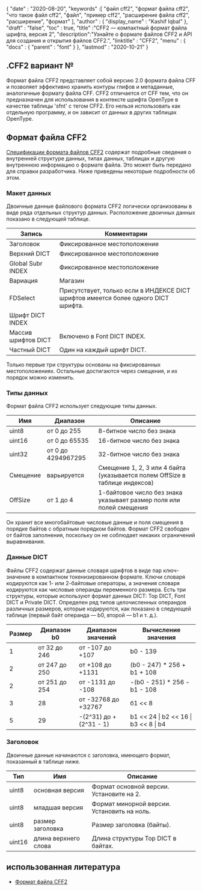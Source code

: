 {
  "date" : "2020-08-20",
  "keywords" :[ "файл cff2", "формат файла cff2", "что такое файл cff2", "файл", "пример cff2", "расширение файла cff2", "расширение", "формат" ],
  "author" : {
    "display_name" : "Kashif Iqbal"
},
  "draft" : "false",
  "toc" : true,
  "title" :"CFF2 — компактный формат файла шрифта, версия 2",
  "description":"Узнайте о формате файлов CFF2 и API для создания и открытия файлов CFF2.",
  "linktitle" : "CFF2",
  "menu" : {
    "docs" : {
      "parent" : "font"
}
},
  "lastmod" : "2020-10-21"
}

## .CFF2 вариант №

Формат файла CFF2 представляет собой версию 2.0 формата файла CFF и позволяет эффективно хранить контуры глифов и метаданные, аналогичные формату файла CFF. CFF2 отличается от CFF тем, что он предназначен для использования в контексте шрифта OpenType в качестве таблицы 'sfnt' с тегом CFF2. Его нельзя использовать как отдельную программу, и он зависит от данных в других таблицах OpenType.

## Формат файла CFF2

[Спецификации формата файлов CFF2](https://learn.microsoft.com/en-us/typography/opentype/spec/cff2) содержат подробные сведения о внутренней структуре данных, типах данных, таблицах и другую внутреннюю информацию о формате файла. Это может быть передано для справки разработчика. Ниже приведены некоторые подробности об этом.

### Макет данных

Двоичные данные файлового формата CFF2 логически организованы в виде ряда отдельных структур данных. Расположение двоичных данных показано в следующей таблице.

|Запись |Комментарии|
---|---|
|Заголовок |Фиксированное местоположение|
|Верхний DICT| Фиксированное местоположение|
|Global Subr INDEX| Фиксированное местоположение|
|Вариация |Магазин|
|FDSelect |Присутствует, только если в ИНДЕКСЕ DICT шрифтов имеется более одного DICT шрифта.|
|Шрифт DICT INDEX ||
|Массив шрифтов DICT| Включено в Font DICT INDEX.|
|Частный DICT| Один на каждый шрифт DICT.|

Только первые три структуры основаны на фиксированных местоположениях. Остальные достигаются через смещения, и их порядок можно изменить.

### Типы данных

Формат файла CFF2 использует следующие типы данных.

|Имя |Диапазон |Описание|
---|---|---|
|uint8 |от 0 до 255 |8-битное число без знака|
|uint16 |от 0 до 65535| 16-битное число без знака|
|uint32 |от 0 до 4294967295| 32-битное число без знака|
|Смещение |варьируется| Смещение 1, 2, 3 или 4 байта (указывается полем OffSize в таблице индексов)|
|OffSize |от 1 до 4| 1-байтовое число без знака указывает размер поля или полей смещения |

Он хранит все многобайтовые числовые данные и поля смещения в порядке байтов с обратным порядком байтов. Формат CFF2 свободен от байтов заполнения, поскольку он не соблюдает никаких ограничений выравнивания.

### Данные DICT

Файлы CFF2 содержат данные словаря шрифтов в виде пар ключ-значение в компактном токенизированном формате. Ключи словаря кодируются как 1- или 2-байтовые операторы, а значения словаря кодируются как числовые операнды переменного размера. Есть три структуры, которые используют формат данных DICT: Top DICT, Font DICT и Private DICT. Определен ряд типов целочисленных операндов различных размеров, которые кодируются, как показано в следующей таблице (первый байт операнда — b0, второй — b1 и т. д.).

|Размер |Диапазон b0 |Диапазон значений |Вычисление значения|
---|---|---|---|
|1 |от 32 до 246| от -107 до +107 |b0 - 139|
|2 |от 247 до 250| от +108 до +1131 |(b0 - 247) * 256 + b1 + 108|
|2 |от 251 до 254| от -1131 до -108| -(b0 - 251) * 256 - b1 - 108|
|3 |28| от -32768 до +32767| б1 << 8 | б2|
|5 |29| -(2^31) до +(2^31 - 1)| b1 << 24 \| b2 << 16 \| b3 << 8 \| b4|

### Заголовок

Двоичные данные начинаются с заголовка, имеющего формат, показанный в таблице ниже.

|Тип |Имя |Описание|
---|---|---|
|uint8| основная версия| Формат основной версии. Установите на 2.|
|uint8| младшая версия| Формат минорной версии. Установить на ноль.|
|uint8| размер заголовка| Размер заголовка (байты).|
|uint16| длина верхнего слова | Длина структуры Top DICT в байтах.|

## использованная литература

* [Формат файла CFF2](https://learn.microsoft.com/en-us/typography/opentype/spec/cff2)

